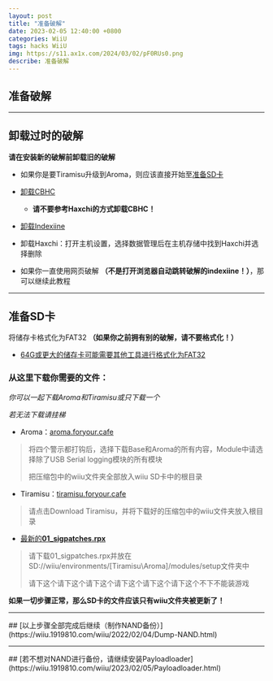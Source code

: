 ```yaml
---
layout: post
title: "准备破解"
date: 2023-02-05 12:40:00 +0800
categories: WiiU
tags: hacks WiiU
img: https://s11.ax1x.com/2024/03/02/pF0RUs0.png
describe: 准备破解
---
```


## 准备破解

<hr />

## 卸载过时的破解

**请在安装新的破解前卸载旧的破解**

- 如果你是要Tiramisu升级到Aroma，则应该直接开始至[准备SD卡](https://wiiu.1919810.com/wiiu/2023/02/05/prepare.html#%E5%87%86%E5%A4%87sd%E5%8D%A1)

- [卸载CBHC](https://wiiu.1919810.com/wiiu/2023/02/01/uninstall-CBHC.html)

  - **请不要参考Haxchi的方式卸载CBHC！**

- [卸载Indexiine](https://wiiu.1919810.com/wiiu/2023/02/01/uninstall-indexiine.html)

- 卸载Haxchi：打开主机设置，选择数据管理后在主机存储中找到Haxchi并选择删除

- 如果你一直使用网页破解 **（不是打开浏览器自动跳转破解的indexiine！）**，那可以继续此教程

<hr />

## 准备SD卡

将储存卡格式化为FAT32 **（如果你之前拥有别的破解，请不要格式化！）**

- [64G或更大的储存卡可能需要其他工具进行格式化为FAT32](https://github.com/inconsistent-dg/guiformat/releases/tag/v1.0.1.0)

### 从这里下载你需要的文件：

*你可以一起下载Aroma和Tiramisu或只下载一个*

*若无法下载请挂梯*

- Aroma：[aroma.foryour.cafe](https://aroma.foryour.cafe/)

>将四个警示都打钩后，选择下载Base和Aroma的所有内容，Module中请选择除了USB Serial logging模块的所有模块
>
>把压缩包中的wiiu文件夹全部放入wiiu SD卡中的根目录

- Tiramisu：[tiramisu.foryour.cafe](https://tiramisu.foryour.cafe/)

>请点击Download Tiramisu，并将下载好的压缩包中的wiiu文件夹放入根目录

- [最新的**01_sigpatches.rpx**](https://github.com/marco-calautti/SigpatchesModuleWiiU/releases/tag/1.2)

>请下载01_sigpatches.rpx并放在SD://wiiu/environments/[Tiramisu\Aroma]/modules/setup文件夹中
>
>请下这个请下这个请下这个请下这个请下这个请下这个不下不能装游戏

**如果一切步骤正常，那么SD卡的文件应该只有wiiu文件夹被更新了！**
<hr />
## [以上步骤全部完成后继续（制作NAND备份）](https://wiiu.1919810.com/wiiu/2022/02/04/Dump-NAND.html)
<hr />
## [若不想对NAND进行备份，请继续安装Payloadloader](https://wiiu.1919810.com/wiiu/2023/02/05/Payloadloader.html)
